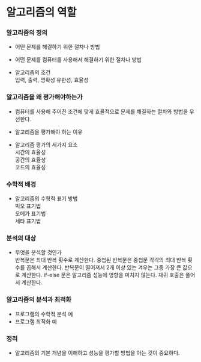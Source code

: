 # 알고리즘의 역할

### 알고리즘의 정의

- 어떤 문제를 해결하기 위한 절차나 방법

- 어떤 문제를 컴퓨터를 사용해서 해결하기 위한 절차나 방법

- 알고리즘의 조건  
입력, 출력, 명확성 유한성, 효율성

### 알고리즘을 왜 평가해야하는가
- 컴퓨터를 사용해 주어진 조건에 맞게 효율적으로 문제를 해결하는 절차와 방법을 우선한다.

- 알고리즘을 평가해야 하는 이유  

- 알고리즘 평가의 세가지 요소  
시간의 효율성  
공간의 효율성  
코드의 효율성  

### 수학적 배경
- 알고리즘의 수학적 표기 방법  
빅오 표기법  
오메가 표기법  
세타 표기법

### 분석의 대상
- 무엇을 분석할 것인가  
반복문은 최대 반복 횟수로 계산한다.
중첩된 반복문은 중첩문 각각의 최대 반복 횟수를 곱해서 계산한다.
반복문이 떨어져서 2개 이상 있는 겨우는 그중 가장 큰 값으로 계산한다.
if-else 문은 알고리즘 성능에 영향을 미치지 않는다.
재귀 호출은 풀어서 계산한다.

### 알고리즘의 분석과 최적화
- 프로그램의 수학적 분석 예
- 프로그램 최적화 예


### 정리
- 알고리즘의 기본 개념을 이해하고 성능을 평가할 방법을 아는 것이 중요하다.

